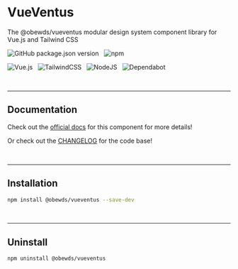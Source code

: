 # VueVentus

The @obewds/vueventus modular design system component library for Vue.js and Tailwind CSS

![GitHub package.json version](https://img.shields.io/github/package-json/v/obewds/vueventus?label=Github&logo=github&style=for-the-badge) &nbsp; ![npm](https://img.shields.io/npm/v/@obewds/vueventus?color=%23cc3534&logo=npm&style=for-the-badge)

![Vue.js](https://img.shields.io/badge/vuejs-%2335495e.svg?style=for-the-badge&logo=vuedotjs&logoColor=%234FC08D) &nbsp; ![TailwindCSS](https://img.shields.io/badge/tailwindcss-%2338B2AC.svg?style=for-the-badge&logo=tailwind-css&logoColor=white) &nbsp; ![NodeJS](https://img.shields.io/badge/node.js-6DA55F?style=for-the-badge&logo=node.js&logoColor=white) &nbsp; ![Dependabot](https://img.shields.io/badge/dependabot-025E8C?style=for-the-badge&logo=dependabot&logoColor=white)

<br>

---
## Documentation

Check out the [official docs](https://obewds.github.io/vueventus/) for this component for more details!

Or check out the [CHANGELOG](https://github.com/obewds/vueventus/blob/main/CHANGELOG.md) for the code base!

<br>


---
## Installation

```bash
npm install @obewds/vueventus --save-dev
```

<br>


---
## Uninstall

```bash
npm uninstall @obewds/vueventus
```

